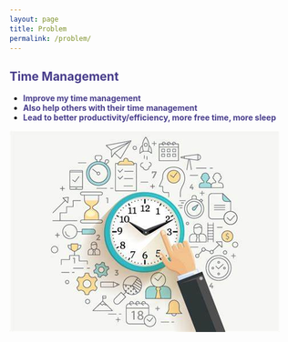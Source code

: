 ```yaml
---
layout: page
title: Problem
permalink: /problem/
---
```


## **<span style='color: DarkSlateBlue;'>Time Management</span>**
- **<span style='color: DarkSlateBlue;'>Improve my time management</span>**
- **<span style='color: DarkSlateBlue;'>Also help others with their time management</span>**
- **<span style='color: DarkSlateBlue;'>Lead to better productivity/efficiency, more free time, more sleep</span>**

![time](https://github.com/tsal4/Tad-Salwan-Intro/blob/gh-pages/time.jpg?raw=true)
